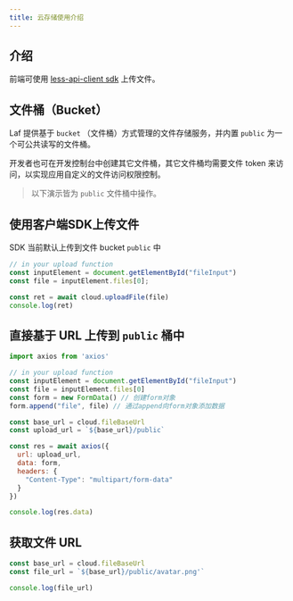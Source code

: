 ```yaml
---
title: 云存储使用介绍
---
```



## 介绍

前端可使用 [less-api-client sdk](https://github.com/Maslow/less-api-client-js) 上传文件。


## 文件桶（Bucket）
Laf 提供基于 `bucket` （文件桶）方式管理的文件存储服务，并内置 `public` 为一个可公共读写的文件桶。

开发者也可在开发控制台中创建其它文件桶，其它文件桶均需要文件 token 来访问，以实现应用自定义的文件访问权限控制。

> 以下演示皆为 `public` 文件桶中操作。

## 使用客户端SDK上传文件

SDK 当前默认上传到文件 bucket `public` 中
```js
// in your upload function
const inputElement = document.getElementById("fileInput")
const file = inputElement.files[0];

const ret = await cloud.uploadFile(file)
console.log(ret)
```

## 直接基于 URL 上传到 `public` 桶中
```js
import axios from 'axios'

// in your upload function
const inputElement = document.getElementById("fileInput")
const file = inputElement.files[0]
const form = new FormData() // 创建form对象
form.append("file", file) // 通过append向form对象添加数据

const base_url = cloud.fileBaseUrl
const upload_url = `${base_url}/public`

const res = await axios({
  url: upload_url,
  data: form,
  headers: {
    "Content-Type": "multipart/form-data"
  }
})

console.log(res.data)
```

## 获取文件 URL

```js
const base_url = cloud.fileBaseUrl
const file_url = `${base_url}/public/avatar.png'`

console.log(file_url)
```